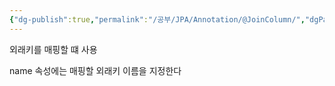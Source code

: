 ```yaml
---
{"dg-publish":true,"permalink":"/공부/JPA/Annotation/@JoinColumn/","dgPassFrontmatter":true}
---
```



외래키를 매핑할 떄 사용

name 속성에는 매핑할 외래키 이름을 지정한다